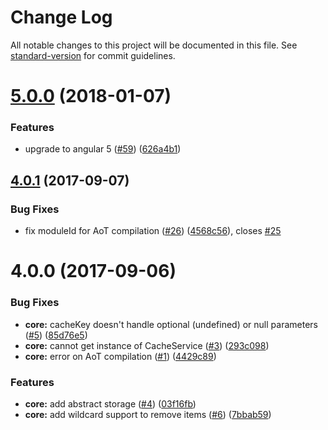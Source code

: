 # Change Log

All notable changes to this project will be documented in this file. See [standard-version](https://github.com/conventional-changelog/standard-version) for commit guidelines.

<a name="5.0.0"></a>
# [5.0.0](https://github.com/fulls1z3/ngx-cache/compare/v4.0.1...v5.0.0) (2018-01-07)


### Features

* upgrade to angular 5 ([#59](https://github.com/fulls1z3/ngx-cache/issues/59)) ([626a4b1](https://github.com/fulls1z3/ngx-cache/commit/626a4b1))



<a name="4.0.1"></a>
## [4.0.1](https://github.com/fulls1z3/ngx-cache/compare/v4.0.0...v4.0.1) (2017-09-07)


### Bug Fixes

* fix moduleId for AoT compilation ([#26](https://github.com/fulls1z3/ngx-cache/issues/26)) ([4568c56](https://github.com/fulls1z3/ngx-cache/commit/4568c56)), closes [#25](https://github.com/fulls1z3/ngx-cache/issues/25)



<a name="4.0.0"></a>
# 4.0.0 (2017-09-06)


### Bug Fixes

* **core:** cacheKey doesn't handle optional (undefined) or null parameters ([#5](https://github.com/fulls1z3/ngx-cache/issues/5)) ([85d76e5](https://github.com/fulls1z3/ngx-cache/commit/85d76e5))
* **core:** cannot get instance of CacheService ([#3](https://github.com/fulls1z3/ngx-cache/issues/3)) ([293c098](https://github.com/fulls1z3/ngx-cache/commit/293c098))
* **core:** error on AoT compilation ([#1](https://github.com/fulls1z3/ngx-cache/issues/1)) ([4429c89](https://github.com/fulls1z3/ngx-cache/commit/4429c89))


### Features

* **core:** add abstract storage ([#4](https://github.com/fulls1z3/ngx-cache/issues/4)) ([03f16fb](https://github.com/fulls1z3/ngx-cache/commit/03f16fb))
* **core:** add wildcard support to remove items ([#6](https://github.com/fulls1z3/ngx-cache/issues/6)) ([7bbab59](https://github.com/fulls1z3/ngx-cache/commit/7bbab59))
